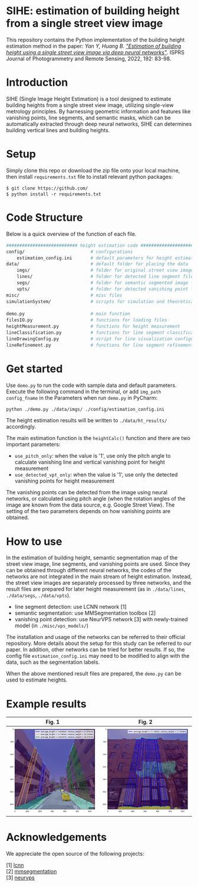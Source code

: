 # SIHE: estimation of building height from a single street view image 
This repository contains the Python implementation of the building height estimation method 
in the paper: *Yan Y, Huang B. ["Estimation of building height using a single street view image via deep neural networks"](https://www.sciencedirect.com/science/article/abs/pii/S0924271622002106)*. ISPRS Journal of Photogrammetry and Remote Sensing, 2022, 192: 83-98.

# Introduction
SIHE (Single Image Height Estimation) is a tool designed to estimate building heights from a single street view image, 
utilizing single-view metrology principles. By harnessing geometric information and features like vanishing points, 
line segments, and semantic masks, which can be automatically extracted through deep neural networks, SIHE can 
determines building vertical lines and building heights.

# Setup
Simply clone this repo or download the zip file onto your local machine, then install `requirements.txt` file to install relevant python packages:

```
$ git clone https://github.com/
$ python install -r requirements.txt
```

# Code Structure
Below is a quick overview of the function of each file.

```bash
########################### height estimation code ###########################    
config/                         # configurations
    estimation_config.ini       # default parameters for height estimation
data/                           # default folder for placing the data
    imgs/                       # folder for original street view images
    lines/                      # folder for detected line segment files
    segs/                       # folder for semantic segmented image files
    vpts/                       # folder for detected vanishing point files
misc/                           # misc files
simulationSystem/               # scripts for simulation and theoretical analysis

demo.py                         # main function
filesIO.py                      # functions for loading files
heightMeasurement.py            # functions for height measurement
lineClassification.py           # functions for line segment classification
lineDrawingConfig.py            # script for line visualization configuration
lineRefinement.py               # functions for line segment refinement
```

# Get started
Use `demo.py` to run the code with sample data and default parameters. Execute the following command in the terminal, 
or add `img_path config_fname` in the Parameters when run `demo.py` in PyCharm:
```bash
python ./demo.py ./data/imgs/ ./config/estimation_config.ini
```

The height estimation results will be written to `./data/ht_results/` accordingly.

The main estimation function is the `heightCalc()` function and 
there are two important parameters:

* `use_pitch_only`: when the value is '1', use only the pitch angle to calculate 
  vanishing line and vertical vanishing point for height measurement
* `use_detected_vpt_only`: when the value is '1', use only the detected vanishing
  points for height measurement
  
The vanishing points can be detected from the image using neural networks, 
or calculated using pitch angle (when the rotation angles of the image are known 
from the data source, e.g. Google Street View). The setting of the two parameters
depends on how vanishing points are obtained.

# How to use
In the estimation of building height, semantic segmentation map of the street view 
image, line segments, and vanishing points are used. Since they can be obtained 
through different neural networks, the codes of the networks are not integrated 
in the main stream of height estimation. Instead, the street view images are 
separately processed by three networks, and the result files are prepared for later
height measurement (as in `./data/lines`, `./data/segs`, `./data/vpts`).

* line segment detection: use LCNN network [1]
* semantic segmentation: use MMSegmentation toolbox [2]
* vanishing point detection: use NeurVPS network [3] with newly-trained model
  (in `./misc/vps_models/`)
  
The installation and usage of the networks can be referred to their official 
repository. More details about the setup for this study can be referred to our paper.
In addition, other networks can be tried for better results. If so, the config file `estimation_config.ini` 
may need to be modified to align with the data, such as the segmentation labels. 

When the above mentioned result files are prepared, the `demo.py` can be used to estimate heights. 


# Example results

| Fig. 1 | Fig. 2 |
| ---------------------------------- | ----------------------------------  |
| ![fig.1](./misc/figs/0001.png)              | ![fig.2](./misc/figs/0002.png)                                     |



# Acknowledgements
We appreciate the open source of the following projects: 

[1] [lcnn](https://github.com/zhou13/lcnn) \
[2] [mmsegmentation](https://github.com/open-mmlab/mmsegmentation) \
[3] [neurvps](https://github.com/zhou13/neurvps)



